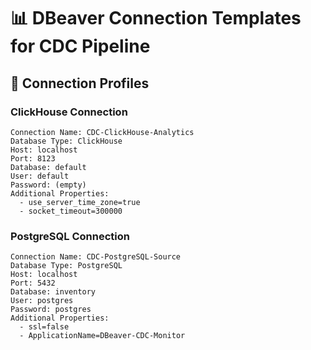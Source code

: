 # 📊 DBeaver Connection Templates for CDC Pipeline

## 🔗 **Connection Profiles**

### **ClickHouse Connection**
```
Connection Name: CDC-ClickHouse-Analytics
Database Type: ClickHouse
Host: localhost
Port: 8123
Database: default
User: default
Password: (empty)
Additional Properties:
  - use_server_time_zone=true
  - socket_timeout=300000
```

### **PostgreSQL Connection**
```
Connection Name: CDC-PostgreSQL-Source
Database Type: PostgreSQL
Host: localhost
Port: 5432
Database: inventory
User: postgres
Password: postgres
Additional Properties:
  - ssl=false
  - ApplicationName=DBeaver-CDC-Monitor
```